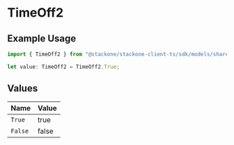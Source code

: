 # TimeOff2

## Example Usage

```typescript
import { TimeOff2 } from "@stackone/stackone-client-ts/sdk/models/shared";

let value: TimeOff2 = TimeOff2.True;
```

## Values

| Name    | Value   |
| ------- | ------- |
| `True`  | true    |
| `False` | false   |